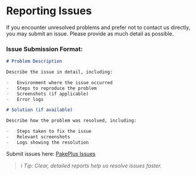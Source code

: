 # Reporting Issues

If you encounter unresolved problems and prefer not to contact us directly, you may submit an issue. Please provide as much detail as possible.

### Issue Submission Format:

```markdown
# Problem Description

Describe the issue in detail, including:

-   Environment where the issue occurred
-   Steps to reproduce the problem
-   Screenshots (if applicable)
-   Error logs

# Solution (if available)

Describe how the problem was resolved, including:

-   Steps taken to fix the issue
-   Relevant screenshots
-   Logs showing the resolution
```

Submit issues here: [PakePlus Issues](https://github.com/Sjj1024/PakePlus/issues)

> ℹ️ _Tip: Clear, detailed reports help us resolve issues faster._
